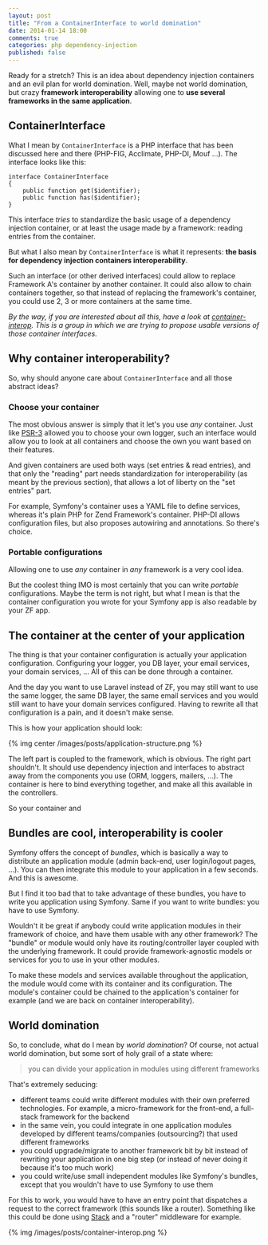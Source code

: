 ```yaml
---
layout: post
title: "From a ContainerInterface to world domination"
date: 2014-01-14 18:00
comments: true
categories: php dependency-injection
published: false
---
```


Ready for a stretch? This is an idea about dependency injection containers and an evil plan for world domination.
Well, maybe not world domination, but crazy **framework interoperability** allowing one to **use several frameworks in the same application**.

<!--more-->

## ContainerInterface

What I mean by `ContainerInterface` is a PHP interface that has been discussed here and there (PHP-FIG, Acclimate, PHP-DI, Mouf …). The interface looks like this:

```
interface ContainerInterface
{
    public function get($identifier);
    public function has($identifier);
}
```

This interface *tries* to standardize the basic usage of a dependency injection container, or at least the usage made by a framework: reading entries from the container.

But what I also mean by `ContainerInterface` is what it represents: **the basis for dependency injection containers interoperability**.

Such an interface (or other derived interfaces) could allow to replace Framework A's container by another container. It could also allow to chain containers together, so that instead of replacing the framework's container, you could use 2, 3 or more containers at the same time.

*By the way, if you are interested about all this, have a look at [container-interop](https://github.com/container-interop/container-interop). This is a group in which we are trying to propose usable versions of those container interfaces.*

## Why container interoperability?

So, why should anyone care about `ContainerInterface` and all those abstract ideas?

### Choose your container

The most obvious answer is simply that it let's you use *any* container. Just like [PSR-3](https://github.com/php-fig/fig-standards/blob/master/accepted/PSR-3-logger-interface.md) allowed you to choose your own logger, such an interface would allow you to look at all containers and choose the own you want based on their features.

And given containers are used both ways (set entries & read entries), and that only the "reading" part needs standardization for interoperability (as meant by the previous section), that allows a lot of liberty on the "set entries" part.

For example, Symfony's container uses a YAML file to define services, whereas it's plain PHP for Zend Framework's container. PHP-DI allows configuration files, but also proposes autowiring and annotations. So there's choice.

### Portable configurations

Allowing one to use *any* container in *any* framework is a very cool idea.

But the coolest thing IMO is most certainly that you can write *portable* configurations. Maybe the term is not right, but what I mean is that the container configuration you wrote for your Symfony app is also readable by your ZF app.

## The container at the center of your application

The thing is that your container configuration is actually your application configuration. Configuring your logger, you DB layer, your email services, your domain services, … All of this can be done through a container.

And the day you want to use Laravel instead of ZF, you may still want to use the same logger, the same DB layer, the same email services and you would still want to have your domain services configured. Having to rewrite all that configuration is a pain, and it doesn't make sense.

This is how your application should look:

{% img center /images/posts/application-structure.png %}

The left part is coupled to the framework, which is obvious. The right part shouldn't.
It should use dependency injection and interfaces to abstract away from the components you use (ORM, loggers, mailers, …).
The container is here to bind everything together, and make all this available in the controllers.

So your container and

## Bundles are cool, interoperability is cooler

Symfony offers the concept of *bundles*, which is basically a way to distribute an application module (admin back-end, user login/logout pages, …). You can then integrate this module to your application in a few seconds. And this is awesome.

But I find it too bad that to take advantage of these bundles, you have to write you application using Symfony. Same if you want to write bundles: you have to use Symfony.

Wouldn't it be great if anybody could write application modules in their framework of choice, and have them usable with any other framework? The "bundle" or module would only have its routing/controller layer coupled with the underlying framework. It could provide framework-agnostic models or services for you to use in your other modules.

To make these models and services available throughout the application, the module would come with its container and its configuration. The module's container could be chained to the application's container for example (and we are back on container interoperability).

## World domination

So, to conclude, what do I mean by *world domination*? Of course, not actual world domination, but some sort of holy grail of a state where:

> you can divide your application in modules using different frameworks

That's extremely seducing:

- different teams could write different modules with their own preferred technologies. For example, a micro-framework for the front-end, a full-stack framework for the backend
- in the same vein, you could integrate in one application modules developed by different teams/companies (outsourcing?) that used different frameworks
- you could upgrade/migrate to another framework bit by bit instead of rewriting your application in one big step (or instead of never doing it because it's too much work)
- you could write/use small independent modules like Symfony's bundles, except that you wouldn't have to use Symfony to use them

For this to work, you would have to have an entry point that dispatches a request to the correct framework (this sounds like a router). Something like this could be done using [Stack](http://stackphp.com/) and a "router" middleware for example.

{% img /images/posts/container-interop.png %}
